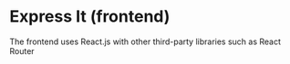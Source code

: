 # Express It (frontend)

The frontend uses React.js with other third-party libraries such as React Router